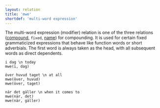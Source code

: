 ```yaml
---
layout: relation
title: 'mwe'
shortdef: 'multi-word expression'
---
```


The multi-word expression (modifier) relation is one of the three
relations ([compound](), `fixed`, [name]()) for compounding.
It is used for certain fixed grammaticized expressions that behave
like function words or short adverbials. The first word is always
taken as the head, with all subsequent words as direct dependents.

~~~ sdparse
i dag \n today
mwe(i, dag)
~~~

~~~ sdparse
över huvud taget \n at all
mwe(över, huvud)
mwe(över, taget)
~~~

~~~ sdparse
när det gäller \n when it comes to
mwe(när, det)
mwe(när, gäller)
~~~
